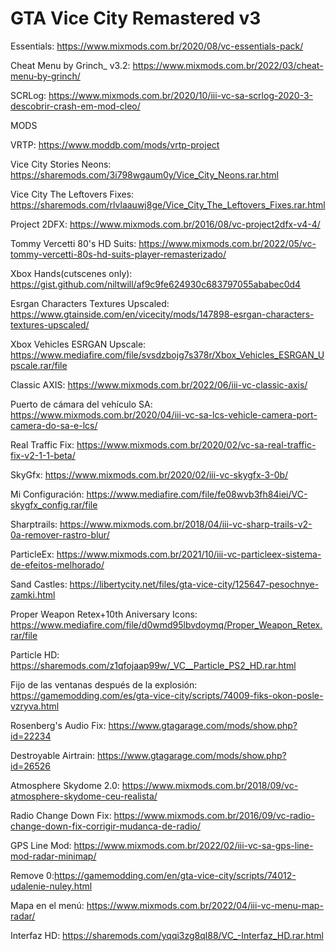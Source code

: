 # GTA Vice City Remastered v3

Essentials: https://www.mixmods.com.br/2020/08/vc-essentials-pack/

Cheat Menu by Grinch_ v3.2: https://www.mixmods.com.br/2022/03/cheat-menu-by-grinch/

SCRLog: https://www.mixmods.com.br/2020/10/iii-vc-sa-scrlog-2020-3-descobrir-crash-em-mod-cleo/

MODS

VRTP: https://www.moddb.com/mods/vrtp-project

Vice City Stories Neons: https://sharemods.com/3i798wgaum0y/Vice_City_Neons.rar.html

Vice City The Leftovers Fixes: https://sharemods.com/rlvlaauwj8ge/Vice_City_The_Leftovers_Fixes.rar.html

Project 2DFX: https://www.mixmods.com.br/2016/08/vc-project2dfx-v4-4/

Tommy Vercetti 80's HD Suits: https://www.mixmods.com.br/2022/05/vc-tommy-vercetti-80s-hd-suits-player-remasterizado/

Xbox Hands(cutscenes only): https://gist.github.com/niltwill/af9c9fe624930c683797055ababec0d4

Esrgan Characters Textures Upscaled: https://www.gtainside.com/en/vicecity/mods/147898-esrgan-characters-textures-upscaled/

Xbox Vehicles ESRGAN Upscale: https://www.mediafire.com/file/svsdzbojg7s378r/Xbox_Vehicles_ESRGAN_Upscale.rar/file

Classic AXIS: https://www.mixmods.com.br/2022/06/iii-vc-classic-axis/

Puerto de cámara del vehículo SA: https://www.mixmods.com.br/2020/04/iii-vc-sa-lcs-vehicle-camera-port-camera-do-sa-e-lcs/

Real Traffic Fix: https://www.mixmods.com.br/2020/02/vc-sa-real-traffic-fix-v2-1-1-beta/

SkyGfx: https://www.mixmods.com.br/2020/02/iii-vc-skygfx-3-0b/

Mi Configuración: https://www.mediafire.com/file/fe08wvb3fh84iei/VC-skygfx_config.rar/file

Sharptrails: https://www.mixmods.com.br/2018/04/iii-vc-sharp-trails-v2-0a-remover-rastro-blur/

ParticleEx: https://www.mixmods.com.br/2021/10/iii-vc-particleex-sistema-de-efeitos-melhorado/

Sand Castles: https://libertycity.net/files/gta-vice-city/125647-pesochnye-zamki.html

Proper Weapon Retex+10th Aniversary Icons: https://www.mediafire.com/file/d0wmd95lbvdoymq/Proper_Weapon_Retex.rar/file

Particle HD: https://sharemods.com/z1qfojaap99w/_VC__Particle_PS2_HD.rar.html

Fijo de las ventanas después de la explosión: https://gamemodding.com/es/gta-vice-city/scripts/74009-fiks-okon-posle-vzryva.html

Rosenberg's Audio Fix: https://www.gtagarage.com/mods/show.php?id=22234

Destroyable Airtrain: https://www.gtagarage.com/mods/show.php?id=26526

Atmosphere Skydome 2.0: https://www.mixmods.com.br/2018/09/vc-atmosphere-skydome-ceu-realista/

Radio Change Down Fix: https://www.mixmods.com.br/2016/09/vc-radio-change-down-fix-corrigir-mudanca-de-radio/

GPS Line Mod: https://www.mixmods.com.br/2022/02/iii-vc-sa-gps-line-mod-radar-minimap/

Remove 0:https://gamemodding.com/en/gta-vice-city/scripts/74012-udalenie-nuley.html

Mapa en el menú: https://www.mixmods.com.br/2022/04/iii-vc-menu-map-radar/

Interfaz HD: https://sharemods.com/yqqi3zg8ql88/VC_-Interfaz_HD.rar.html
